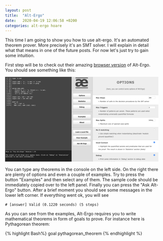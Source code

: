 ```yaml
---
layout: post
title:  "Alt-Ergo"
date:   2020-04-19 12:06:58 +0200
categories: alt-ergo hoare
---
```



This time I am going to show you how to use alt-ergo. It's an automated theorem prover. More precisely it's an SMT solver. I will explain in detail what that means in one of the future posts. For now let's just try to gain some intuition.

First step will be to check out their amazing [browser version](https://alt-ergo.ocamlpro.com/try.php) of Alt-Ergo. You should see something like this:

![Alt-Ergo browser version](/assets/alt_ergo_browser.png)

You can type any theorems in the console on the left side. On the right there are plenty of options and even a couple of examples. Try to press the button "Examples" and then select any of them. The sample code should be immediately copied over to the left panel. Finally you can press the "Ask Alt-Ergo" button. After a brief moment you should see some messages in the lower left corner. If everything went ok, you will see

    # [answer] Valid (0.1220 seconds) (5 steps)
    
    
As you can see from the examples, Alt-Ergo requires you to write mathematical theorems in form of goals to prove. For instance here is Pythagorean theorem:

{% highlight Bash%}
goal pythagorean_theorem
{% endhighlight  %}